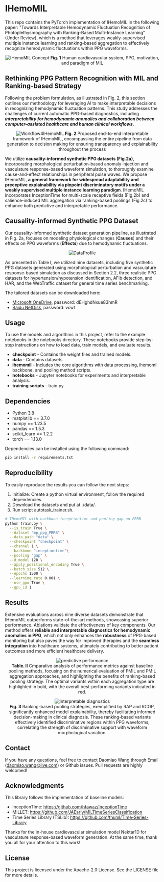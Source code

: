 [//]: # ( Copyright Daniel.Wang@Fudan University. All Rights Reserved.)
[//]: # ( Apache-2.0)

#  IHemoMIL

This repo contains the PyTorch implementation of IHemoMIL in the following paper: "Towards Interpretable Hemodynamic Fluctuation Recognition of Photoplethysmography with Ranking-Based Multi-Instance Learning" (Under Review), which is a method that leverages weakly-supervised multiple instance learning and ranking-based aggregation to effectively recognize hemodynamic fluctuations within PPG waveforms.

<p align="center">
    <img src="https://image-oss-danielwangow.oss-cn-shanghai.aliyuncs.com/github-extern/IHemoMIL-Concept.png" alt="IHemoMIL Concept">
    <b>Fig. 1</b> Human cardiovascular system, PPG, motivation, and paradigm of MIL
</p>

## Rethinking PPG Pattern Recognition with MIL and Ranking-based Strategy
Following the problem formulation, as illustrated in Fig. 2, this section outlines our methodology for leveraging AI to make interpretable decisions in recognizing hemodynamic fluctuation patterns. This study addresses the challenges of current automatic PPG-based diagnostics, including ***interpretability for hemodynamic anomalies and collaboration between computer-assisted healthcare and human clinical workflows***.   


<p align="center">
    <img src="https://image-oss-danielwangow.oss-cn-shanghai.aliyuncs.com/github-extern/Workflow4IHemoMIL.png" alt="Workflow4IHemoMIL">
    <b>Fig. 2</b> Proposed end-to-end interpretable framework of IHemoMIL, encompassing the entire pipeline from data generation to decision making for ensuring transparency and explainability throughout the process
</p>

We utilize **causality-informed synthetic PPG datasets (Fig.2a)**, incorporating morphological perturbation-based anomaly injection and vasculature response-based waveform simulation, to thoroughly examine cause-and-effect relationships in peripheral pulse waves.  We propose IHemoMIL, **a general framework for widespread adaptability and preceptive explainability via pinpoint discriminatory motifs under a weakly supervised multiple instance learning paradigm**. IHemoMIL incorporates InceptionTime for multi-scale receptive fields (Fig.2b) and salience-induced MIL aggregation via ranking-based poolings (Fig.2c) to enhance both predictive and interpretable performance. 

## Causality-informed Synthetic PPG Dataset

Our causality-informed synthetic dataset generation pipeline, as illustrated in Fig. 2a, focuses on modeling physiological changes (**Causes**) and their effects on PPG waveforms (**Effects**) due to hemodynamic fluctuations.   

<p align="center">
    <img src="https://image-oss-danielwangow.oss-cn-shanghai.aliyuncs.com/github-extern/DataProfile.png" alt="DataProfile">
</p>
As presented in Table I, we utilized nine datasets, including five synthetic PPG datasets generated using morphological perturbation and vasculature response-based simulation as discussed in Section 2.2, three realistic PPG datasets for hypertension/hypotension identification, AFib detection, and HAR, and the WebTraffic dataset for general time series benchmarking.  
  
The tailored datasets can be downloaded here:
- [Microsoft OneDrive](https://1drv.ms/f/s!Av4gA-2Qn-JLxgvT49ERlrQ4xCpI?e=uC5b33), password: dEHghdNxue83hmR
- [Baidu NetDisk](https://pan.baidu.com/s/1LhmwVyMwvBDOoI_cUpchgA?pwd=vcwt), password: vcwt 

## Usage
To use the models and algorithms in this project, refer to the example notebooks in the notebooks directory. These notebooks provide step-by-step instructions on how to load data, train models, and evaluate results.

* **checkpoint** - Contains the weight files and trained models. 
* **data** - Contains datasets.
* **ihemomil** - Includes the core algorithms with data processing, ihemomil backbone, and pooling method scripts.
* **notebooks** - Jupyter notebooks for experiments and interpretable analysis.
* **training scripts** - train.py

## Dependencies

- Python 3.8
- matplotlib == 3.7.0
- numpy == 1.23.5
- pandas == 1.5.3
- scikit_learn == 1.2.2
- torch == 1.13.0

Dependencies can be installed using the following command:
```bash
pip install -r requirements.txt
```

## Reproducibility

To easily reproduce the results you can follow the next steps:
1. Initialize: Create a python virtual environment, follow the required dependencies.
2. Download the datasets and put at ./data/.
3. Run script autotask_trainer.sh.

```bash
# IHemoMIL with backbone inceptiontime and pooling gap on PRRB
python train.py \
  --is_train True \
  --dataset "mp_ppg_PRRB" \
  --data_path "data" \
  --checkpoint "checkpoint" \
  --channel 1 \
  --backbone "inceptiontime"\
  --pooling "gap" \
  --d_model 128 \
  --apply_positional_encoding True \
  --batch_size 512 \
  --epochs 1500 \
  --learning_rate 0.001 \
  --use_gpu True \
  --gpu_id 1
```

## <span id="resultslink">Results</span>
Extensive evaluations across nine diverse datasets demonstrate that IHemoMIL outperforms state-of-the-art methods, showcasing superior performance. Ablations validate the effectiveness of key components. Our method offers **reliable and interpretable diagnostics for hemodynamic anomalies in PPG**, which not only enhances the **robustness** of PPG-based monitoring but also paves the way for improved therapies and the **seamless integration** into healthcare systems, ultimately contributing to better patient outcomes and more efficient healthcare delivery.

<p align="center">
    <img src="https://image-oss-danielwangow.oss-cn-shanghai.aliyuncs.com/github-extern/result-1.png" alt="predictive performance">
    <br>
    <b>Table. II</b> Cmparative analysis of performance metrics against baseline pooling methods, focusing on the numerical evaluation of FMIL and PMIL aggregation approaches, and highlighting the benefits of ranking-based pooling strategy. The optimal variants within each aggregation type are highlighted in bold, with the overall best-performing variants indicated in red.
</p>

<p align="center">
    <img src="https://image-oss-danielwangow.oss-cn-shanghai.aliyuncs.com/github-extern/interpretation.png" alt="interpretable diagnostics">
    <br>
    <b>Fig. 3</b> Ranking-based pooling strategies, exemplified by RAP and RCOP, significantly enhanced model explainability, thereby facilitating informed decision-making in clinical diagnosis. These ranking-based variants effectively identified discriminative regions within PPG waveforms, correlating the strength of discriminative support with waveform morphological variation. 
</p>

## Contact
If you have any questions, feel free to contact Daomiao Wang through Email (daomiao.wang@live.com) or Github issues. Pull requests are highly welcomed!

## Acknowledgments
This library follows the implementation of baseline models: 
- InceptionTime: https://github.com/hfawaz/InceptionTime
- MILLET: https://github.com/JAEarly/MILTimeSeriesClassification
- Time Series Library (TSLib): https://github.com/thuml/Time-Series-Library  

Thanks for the in-house cardiovascular simulation model Nektar1D for vasculature response-based waveform generation. At the same time, thank you all for your attention to this work! 

## License
This project is licensed under the Apache-2.0 License. See the LICENSE file for more details.



